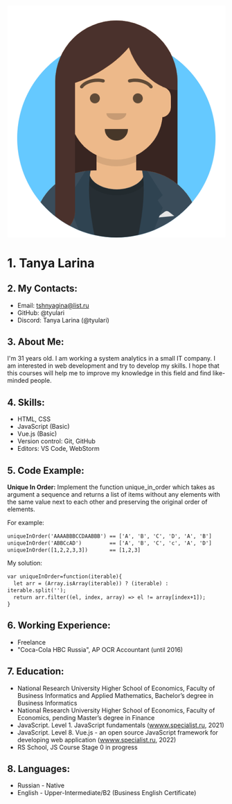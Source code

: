 ![Image](avataaars.png)
# 1.	Tanya Larina
## 2.	My Contacts:
* Email: tshnyagina@list.ru
* GitHub: @tyulari
* Discord: Tanya Larina (@tyulari)

## 3.	About Me:

I'm 31 years old. I am working a system analytics in a small IT company. I am interested in web development and try to develop my skills. I hope that this courses will help me to improve my knowledge in this field and find like-minded people.

## 4.	Skills:

* HTML, CSS
* JavaScript (Basic)
* Vue.js (Basic)
* Version control: Git, GitHub
* Editors: VS Code, WebStorm

## 5.	Code Example:

**Unique In Order:** Implement the function unique_in_order which takes as argument a sequence and returns a list of items without any elements with the same value next to each other and preserving the original order of elements.

For example:
```
uniqueInOrder('AAAABBBCCDAABBB') == ['A', 'B', 'C', 'D', 'A', 'B']
uniqueInOrder('ABBCcAD')         == ['A', 'B', 'C', 'c', 'A', 'D']
uniqueInOrder([1,2,2,3,3])       == [1,2,3]
```
My solution:
```
var uniqueInOrder=function(iterable){
  let arr = (Array.isArray(iterable)) ? (iterable) : iterable.split('');
  return arr.filter((el, index, array) => el != array[index+1]);
}
```
## 6.	Working Experience:
   * Freelance
   * "Coca-Cola HBC Russia", AP OCR Accountant (until 2016) 

## 7.	Education:

 * National Research University Higher School of Economics, Faculty of Business Informatics and Applied Mathematics,
Bachelor’s degree in Business Informatics
* National Research University Higher School of Economics, Faculty of Economics, pending Master’s degree in Finance
* JavaScript. Level 1. JavaScript fundamentals ([wwww.specialist.ru](https://www.specialist.ru/), 2021)
* JavaScript. Level 8. Vue.js - an open source JavaScript framework for developing web application ([wwww.specialist.ru](https://www.specialist.ru/), 2022)
* RS School, JS Course Stage 0 in progress

## 8.	Languages:
* Russian - Native
* English - Upper-Intermediate/B2 (Business English Certificate)
